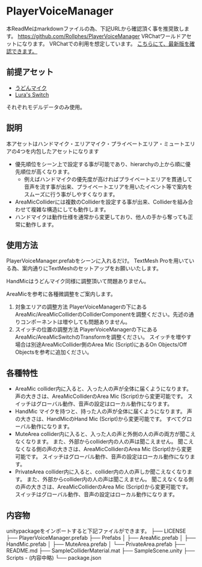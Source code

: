 # PlayerVoiceManager
本ReadMeはmarkdownファイルの為、下記URLから確認頂く事を推奨致します。
https://github.com/Rollphes/PlayerVoiceManager
VRChatワールドアセットになります。
VRChatでの利用を想定しています。
[こちらにて、最新版を確認できます。](https://github.com/Rollphes/genshin-manager/releases/tag/latest)

## 前提アセット
- [うどんマイク](https://booth.pm/ja/items/3038574)
- [Lura's Switch](https://booth.pm/ja/items/1969082)

それぞれモデルデータのみ使用。

## 説明
本アセットはハンドマイク・エリアマイク・プライベートエリア・ミュートエリアの4つを内包したアセットになります
- 優先順位をシーン上で設定する事が可能であり、hierarchyの上から順に優先順位が高くなります。
  - 例えばハンドマイクの優先度が高ければプライベートエリアを貫通して音声を流す事が出来、プライベートエリアを用いたイベント等で案内をスムーズに行う事がしやすくなります。
- AreaMicColliderには複数のColliderを設定する事が出来、Colliderを組み合わせて複雑な構造にしても動作します。
- ハンドマイクは動作仕様を通常から変更しており、他人の手から奪っても正常に動作します。

## 使用方法
PlayerVoiceManager.prefabをシーンに入れるだけ。
TextMesh Proを用いている為、案内通りにTextMeshのセットアップをお願いいたします。

HandMicはうどんマイク同様に調整頂いて問題ありません。

AreaMicを参考に各種微調整をご案内します。
1. 対象エリアの調整方法
   PlayerVoiceManagerの下にあるAreaMic/AreaMicColliderのColliderComponentを調整ください。先述の通りコンポーネントは増やしても問題ありません。
2. スイッチの位置の調整方法
   PlayerVoiceManagerの下にあるAreaMic/AreaMicSwitchのTransformを調整ください。
   スイッチを増やす場合は別途AreaMicCollider側のArea Mic (Script)にあるOn Objects/Off Objectsを参考に追加ください。

## 各種特性
- AreaMic
  collider内に入ると、入った人の声が全体に届くようになります。
  声の大きさは、AreaMicColliderのArea Mic (Script)から変更可能です。
  スイッチはグローバル動作、音声の設定はローカル動作になります。
- HandMic
  マイクを持つと、持った人の声が全体に届くようになります。
  声の大きさは、HandMicのHand Mic (Script)から変更可能です。
  すべてグローバル動作になります。
- MuteArea
  collider内に入ると、入った人の声と外側の人の声の両方が聞こえなくなります。
  また、外部からcollider内の人の声は聞こえません。
  聞こえなくなる側の声の大きさは、AreaMicColliderのArea Mic (Script)から変更可能です。
  スイッチはグローバル動作、音声の設定はローカル動作になります。
- PrivateArea
  collider内に入ると、collider内の人の声しか聞こえなくなります。
  また、外部からcollider内の人の声は聞こえません。
  聞こえなくなる側の声の大きさは、AreaMicColliderのArea Mic (Script)から変更可能です。
  スイッチはグローバル動作、音声の設定はローカル動作になります。

## 内容物
unitypackageをインポートすると下記ファイルができます。
├── LICENSE
├── PlayerVoiceManager.prefab
├── Prefabs
│   ├── AreaMic.prefab
│   ├── HandMic.prefab
│   ├── MuteArea.prefab
│   └── PrivateArea.prefab
├── README.md
├── SampleColliderMaterial.mat
├── SampleScene.unity
├── Scripts - (内容中略)
└── package.json